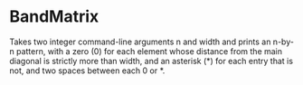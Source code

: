 # BandMatrix
Takes two integer command-line arguments n and width and prints an n-by-n pattern, with a zero (0) for each element whose distance from the main diagonal is strictly more than width, and an asterisk (*) for each entry that is not, and two spaces between each 0 or *.
